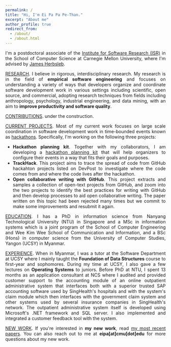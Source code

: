 ```yaml
---
permalink: /
title: "Hi, I'm Ei Pa Pa Pe-Than."
excerpt: "About me"
author_profile: true
redirect_from:
  - /about/
  - /about.html
---
```

<p style="text-align: justify">I'm a postdoctoral associate of the <a href="https://www.isri.cmu.edu/">Institute for Software Research (ISR)</a> in the School of Computer Science at Carnegie Mellon University, where I'm advised by <a href="https://herbsleb.org/">James Herbsleb</a>.</p>
<p style="text-align: justify"><u>RESEARCH</u>. I believe in rigorous, interdisciplinary research. My research is in the field of <b>empirical software engineering</b> and focuses on understanding a variety of ways that developers organize and coordinate software development work in various settings including scientific, open source, and commercial, adopting research techniques from fields including anthropology, psychology, industrial engineering, and data mining, with an aim to <b>improve productivity and software quality</b>.

<p style="text-align: justify"><u>CONTRIBUTIONS</u>. under the construction.</p>

<p style="text-align: justify"><u>CURRENT PROJECTS</u>. Most of my current work focuses on large scale coordination in software development work in time-bounded events known as <a href="https://eipapa.github.io/hackathon-planning-kit/hackathons/">hackathons</a>. Specifically, I'm working on the following three projects:
<ul style="text-align: justify"><li><b>Hackathon planning kit</b>. Together with my collaborators, I am developing a <a href="https://alexandernolte.github.io/hackathon-planning-kit/index.html">hackathon planning kit</a> that will help organizers to configure their events in a way that fits their goals and purposes.</li>
<li><b>TrackHack</b>. This project aims to trace the spread of code from GitHub hackahton projects listed on DevPost to investigate where the code comes from and where the code lives after the hackathon.</li>
<li><b>Open collaborative writing with GitHub</b>. This project extracts and samples a collection of open-text projects from GitHub, and zoom into the two projects to identify the best practices for writing with GitHub and then develop processes to aid open collaborative writing. The paper written on this topic had been rejected many times but we commit to make some improvements and resubmit it again.</li></ul></p>

<p style="text-align: justify"><u>EDUCATION</u>. I has a PhD in information science from Nanyang Technological University (NTU) in Singapore and a MSc in information systems which is a joint program of the School of Computer Engineering and Wee Kim Wee School of Communication and Information, and a BSc (Hons) in computer science from the University of Computer Studies, Yangon (UCSY) in Myanmar.</p>

<p style="text-align: justify"><u>EXPERIENCE</u>. When in Myanmar, I was a tutor at the Software Department at UCSY where I mainly taught the <b>Foundation of Data Structures</b> course to first-year and sophomores. During my time at UCSY, I also gave a few lectures on <b>Operating Systems</b> to juniors. Before PhD at NTU, I spent 13 months as an application consultant at NCS where I audited and provided customer support to the accounting module of an online outpatient administrative system that interfaces both with a superior trusted SAP accounting software used by SingHealth's hospitals and with the system's claim module which then interfaces with the government claim system and other systems used by several insurance companies in SingHealth's network. The outpatient administrative system itself is developed using Microsoft's .NET framework and SQL server. I also implemented and integrated a customer feedback tool with the system.</p>

<p style="text-align: justify"><u>NEW WORK</u>. If you're interested in <b>my new work</b>, read <a href="https://eipapa.github.io/publications">my most recent papers</a>. You can also reach out to me at <b>eipa[at]cmu[dot]edu</b> for more questions about my new work.</p>